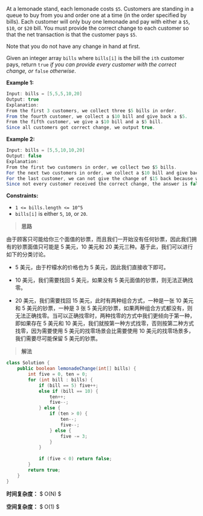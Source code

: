 At a lemonade stand, each lemonade costs `$5`. Customers are standing in a queue to buy from you and order one at a time (in the order specified by bills). Each customer will only buy one lemonade and pay with either a `$5`, `$10`, or `$20` bill. You must provide the correct change to each customer so that the net transaction is that the customer pays `$5`.

Note that you do not have any change in hand at first.

Given an integer array `bills` where `bills[i]` is the bill the `ith` customer pays, return `true` *if you can provide every customer with the correct change, or* `false` *otherwise*.

 

**Example 1:**

```java
Input: bills = [5,5,5,10,20]
Output: true
Explanation: 
From the first 3 customers, we collect three $5 bills in order.
From the fourth customer, we collect a $10 bill and give back a $5.
From the fifth customer, we give a $10 bill and a $5 bill.
Since all customers got correct change, we output true.
```

**Example 2:**

```java
Input: bills = [5,5,10,10,20]
Output: false
Explanation: 
From the first two customers in order, we collect two $5 bills.
For the next two customers in order, we collect a $10 bill and give back a $5 bill.
For the last customer, we can not give the change of $15 back because we only have two $10 bills.
Since not every customer received the correct change, the answer is false.
```

 

**Constraints:**

- `1 <= bills.length <= 10^5`
- `bills[i]` is either `5`, `10`, or `20`.



> **思路**

由于顾客只可能给你三个面值的钞票，而且我们一开始没有任何钞票，因此我们拥有的钞票面值只可能是 5 美元，10 美元和 20 美元三种。基于此，我们可以进行如下的分类讨论。

- 5 美元，由于柠檬水的价格也为 5 美元，因此我们直接收下即可。

- 10 美元，我们需要找回 5 美元，如果没有 5 美元面值的钞票，则无法正确找零。

- 20 美元，我们需要找回 15 美元，此时有两种组合方式，一种是一张 10 美元和 5 美元的钞票，一种是 3 张 5 美元的钞票，如果两种组合方式都没有，则无法正确找零。当可以正确找零时，两种找零的方式中我们更倾向于第一种，即如果存在 5 美元和 10 美元，我们就按第一种方式找零，否则按第二种方式找零，因为需要使用 5 美元的找零场景会比需要使用 10 美元的找零场景多，我们需要尽可能保留 5 美元的钞票。



> **解法**

```java
class Solution {
    public boolean lemonadeChange(int[] bills) {
        int five = 0, ten = 0;
        for (int bill : bills) {
            if (bill == 5) five++;
            else if (bill == 10) {
                ten++;
                five--;
            } else {
                if (ten > 0) {
                    ten--;
                    five--;
                } else {
                    five -= 3;
                }
            }
            
            if (five < 0) return false;
        }
        return true;
    }
}
```

**时间复杂度：** $ O(N) $

**空间复杂度：** $ O(1) $